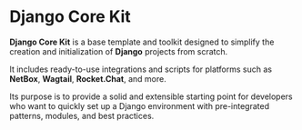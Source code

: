 # Django Core Kit

**Django Core Kit** is a base template and toolkit designed to simplify the creation and initialization of **Django** projects from scratch.

It includes ready-to-use integrations and scripts for platforms such as **NetBox**, **Wagtail**, **Rocket.Chat**, and more.

Its purpose is to provide a solid and extensible starting point for developers who want to quickly set up a Django environment with pre-integrated patterns, modules, and best practices.
   
